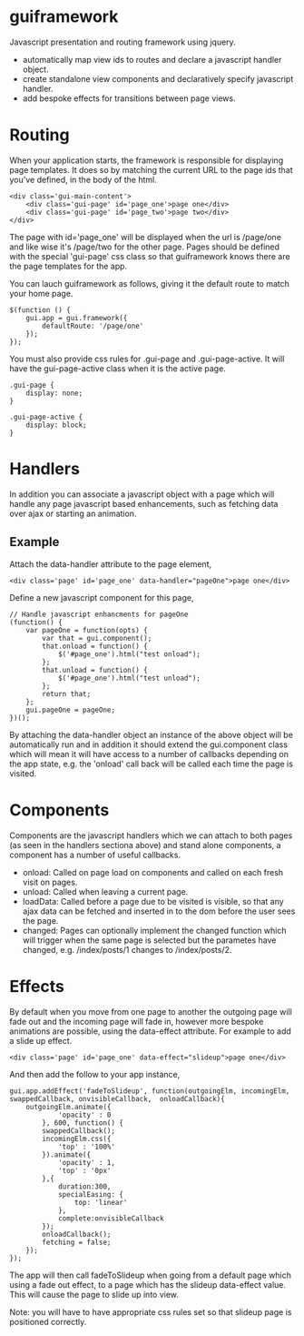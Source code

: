 guiframework
=============

Javascript presentation and routing framework using jquery.

- automatically map view ids to routes and declare a javascript handler object.
- create standalone view components and declaratively specify javascript handler.
- add bespoke effects for transitions between page views.

Routing
=============

When your application starts, the framework is responsible for displaying page templates. It does so by matching the current URL to the page ids that you've defined, in the body of the html.
    
    <div class='gui-main-content'>
        <div class='gui-page' id='page_one'>page one</div>
        <div class='gui-page' id='page_two'>page two</div>
    </div>

The page with id='page_one' will be displayed when the url is /page/one and like wise it's /page/two for the other page. Pages should be defined with the special 'gui-page' css class so that guiframework knows there are the page templates for the app.


You can lauch guiframework as follows, giving it the default route to match your home page.

    $(function () {
        gui.app = gui.framework({
            defaultRoute: '/page/one'
        });
    });
    
You must also provide css rules for .gui-page and .gui-page-active. It will have the gui-page-active class when it is the active page.

    .gui-page {
        display: none;
    }

    .gui-page-active {
        display: block;
    }
    
Handlers
=============

In addition you can associate a javascript object with a page which will handle any page javascript based enhancements, such as fetching data over ajax or starting an animation.

Example
------------

Attach the data-handler attribute to the page element,

    <div class='page' id='page_one' data-handler="pageOne">page one</div>
    
Define a new javascript component for this page,

    // Handle javascript enhancments for pageOne
    (function() {
        var pageOne = function(opts) {
            var that = gui.component();
            that.onload = function() {
                $('#page_one').html("test onload");
            };
            that.unload = function() {
                $('#page_one').html("test unload");
            };
            return that;
        };
        gui.pageOne = pageOne;
    })();

By attaching the data-handler object an instance of the above object will be automatically run and in addition it should extend the gui.component class which will mean it will have access to a number of callbacks depending on the app state, e.g. the 'onload' call back will be called each time the page is visited.


Components
=============

Components are the javascript handlers which we can attach to both pages (as seen in the handlers sectiona above) and stand alone components, a component has a number of useful callbacks.

- onload: Called on page load on components and called on each fresh visit on pages.
- unload: Called when leaving a current page.
- loadData: Called before a page due to be visited is visible, so that any ajax data can be fetched and inserted in to the dom before the user sees the page.
- changed: Pages can optionally implement the changed function which will trigger when the same page is selected but the parametes have changed, e.g. /index/posts/1 changes to /index/posts/2.


Effects
=============

By default when you move from one page to another the outgoing page will fade out and the incoming page will fade in, however more bespoke animations are possible, using the data-effect attribute. For example to add a slide up effect.

    <div class='page' id='page_one' data-effect="slideup">page one</div>
    
And then add the follow to your app instance,

    gui.app.addEffect('fadeToSlideup', function(outgoingElm, incomingElm, swappedCallback, onvisibleCallback,  onloadCallback){
        outgoingElm.animate({
                'opacity' : 0
            }, 600, function() {
            swappedCallback();
            incomingElm.css({
                'top' : '100%'
            }).animate({
                'opacity' : 1,
                'top' : '0px'
            },{
                duration:300,
                specialEasing: {
                    top: 'linear'
                },
                complete:onvisibleCallback
            });
            onloadCallback();
            fetching = false;
        });
    });

The app will then call fadeToSlideup when going from a default page which using a fade out effect, to a page which has the slideup data-effect value. This will cause the page to slide up into view.

Note: you will have to have appropriate css rules set so that slideup page is positioned correctly.

